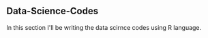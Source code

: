 ## Data-Science-Codes ##    

In this section I'll be writing the data scirnce codes using R language.    
  
